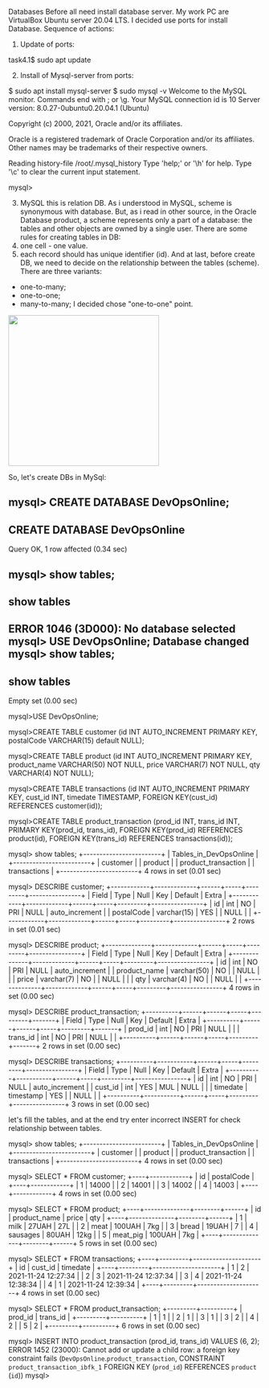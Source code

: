 Databases Before all need install database server. My work PC are VirtualBox Ubuntu server 20.04 LTS. I decided use ports for install Database. 
Sequence of actions:
1. Update of ports:

task4.1$ sudo apt update

2. Install of Mysql-server from ports:

$ sudo apt install mysql-server
$ sudo mysql -v
Welcome to the MySQL monitor.  Commands end with ; or \g.
Your MySQL connection id is 10
Server version: 8.0.27-0ubuntu0.20.04.1 (Ubuntu)

Copyright (c) 2000, 2021, Oracle and/or its affiliates.

Oracle is a registered trademark of Oracle Corporation and/or its
affiliates. Other names may be trademarks of their respective
owners.

Reading history-file /root/.mysql_history
Type 'help;' or '\h' for help. Type '\c' to clear the current input statement.

mysql>



3. MySQL this is relation DB. As i understood in MySQL, scheme is synonymous with database. But, as i read in other source, in the Oracle Database product, a scheme represents only a part of a database: the tables and other objects are owned by a single user.
There are some rules for creating tables in DB: 
1. one cell - one value. 
2. each record should has unique identifier (id).
And at last, before create DB, we need to decide on the relationship between the tables (scheme). 
There are three variants:
- one-to-many;
- one-to-one;
- many-to-many;
I decided chose "one-to-one" point.

<img src="" width="300">

So, let's create DBs in MySql:

mysql> CREATE DATABASE DevOpsOnline;
--------------
CREATE DATABASE DevOpsOnline
--------------

Query OK, 1 row affected (0.34 sec)

mysql> show tables;
--------------
show tables
--------------

ERROR 1046 (3D000): No database selected
mysql> USE DevOpsOnline;
Database changed
mysql> show tables;
--------------
show tables
--------------

Empty set (0.00 sec)

mysql>USE DevOpsOnline;
 
mysql>CREATE TABLE customer (id INT AUTO_INCREMENT PRIMARY KEY, postalCode VARCHAR(15) default NULL);
 
mysql>CREATE TABLE product (id INT AUTO_INCREMENT PRIMARY KEY, product_name VARCHAR(50) NOT NULL, price VARCHAR(7) NOT NULL, qty VARCHAR(4) NOT NULL);
 
mysql>CREATE TABLE transactions (id INT AUTO_INCREMENT PRIMARY KEY, cust_id INT, timedate TIMESTAMP, FOREIGN KEY(cust_id) REFERENCES customer(id));
 
mysql>CREATE TABLE product_transaction (prod_id INT, trans_id INT, PRIMARY KEY(prod_id, trans_id), FOREIGN KEY(prod_id) REFERENCES product(id), FOREIGN KEY(trans_id) REFERENCES transactions(id));

mysql> show tables;
+------------------------+
| Tables_in_DevOpsOnline |
+------------------------+
| customer               |
| product                |
| product_transaction    |
| transactions           |
+------------------------+
4 rows in set (0.01 sec)

mysql> DESCRIBE customer;
+------------+-------------+------+-----+---------+----------------+
| Field      | Type        | Null | Key | Default | Extra          |
+------------+-------------+------+-----+---------+----------------+
| id         | int         | NO   | PRI | NULL    | auto_increment |
| postalCode | varchar(15) | YES  |     | NULL    |                |
+------------+-------------+------+-----+---------+----------------+
2 rows in set (0.01 sec)

mysql> DESCRIBE product;
+--------------+-------------+------+-----+---------+----------------+
| Field        | Type        | Null | Key | Default | Extra          |
+--------------+-------------+------+-----+---------+----------------+
| id           | int         | NO   | PRI | NULL    | auto_increment |
| product_name | varchar(50) | NO   |     | NULL    |                |
| price        | varchar(7)  | NO   |     | NULL    |                |
| qty          | varchar(4)  | NO   |     | NULL    |                |
+--------------+-------------+------+-----+---------+----------------+
4 rows in set (0.00 sec)

mysql> DESCRIBE product_transaction;
+----------+------+------+-----+---------+-------+
| Field    | Type | Null | Key | Default | Extra |
+----------+------+------+-----+---------+-------+
| prod_id  | int  | NO   | PRI | NULL    |       |
| trans_id | int  | NO   | PRI | NULL    |       |
+----------+------+------+-----+---------+-------+
2 rows in set (0.00 sec)

mysql> DESCRIBE transactions;
+----------+-----------+------+-----+---------+----------------+
| Field    | Type      | Null | Key | Default | Extra          |
+----------+-----------+------+-----+---------+----------------+
| id       | int       | NO   | PRI | NULL    | auto_increment |
| cust_id  | int       | YES  | MUL | NULL    |                |
| timedate | timestamp | YES  |     | NULL    |                |
+----------+-----------+------+-----+---------+----------------+
3 rows in set (0.00 sec)

let's fill the tables, and at the end try enter incorrect INSERT for check relationship between tables. 

mysql> show tables;
+------------------------+
| Tables_in_DevOpsOnline |
+------------------------+
| customer               |
| product                |
| product_transaction    |
| transactions           |
+------------------------+
4 rows in set (0.00 sec)

mysql> SELECT * FROM customer;
+----+------------+
| id | postalCode |
+----+------------+
|  1 | 14000      |
|  2 | 14001      |
|  3 | 14002      |
|  4 | 14003      |
+----+------------+
4 rows in set (0.00 sec)

mysql> SELECT * FROM product;
+----+--------------+--------+------+
| id | product_name | price  | qty  |
+----+--------------+--------+------+
|  1 | milk         | 27UAH  | 27L  |
|  2 | meat         | 100UAH | 7kg  |
|  3 | bread        | 19UAH  | 7    |
|  4 | sausages     | 80UAH  | 12kg |
|  5 | meat_pig     | 100UAH | 7kg  |
+----+--------------+--------+------+
5 rows in set (0.00 sec)

mysql> SELECT * FROM transactions;
+----+---------+---------------------+
| id | cust_id | timedate            |
+----+---------+---------------------+
|  1 |       2 | 2021-11-24 12:27:34 |
|  2 |       3 | 2021-11-24 12:37:34 |
|  3 |       4 | 2021-11-24 12:38:34 |
|  4 |       1 | 2021-11-24 12:39:34 |
+----+---------+---------------------+
4 rows in set (0.00 sec)

mysql> SELECT * FROM product_transaction;
+---------+----------+
| prod_id | trans_id |
+---------+----------+
|       1 |        1 |
|       2 |        1 |
|       3 |        1 |
|       3 |        2 |
|       4 |        2 |
|       5 |        2 |
+---------+----------+
6 rows in set (0.00 sec)

mysql> INSERT INTO product_transaction (prod_id, trans_id) VALUES (6, 2);
ERROR 1452 (23000): Cannot add or update a child row: a foreign key constraint fails (`DevOpsOnline`.`product_transaction`, CONSTRAINT `product_transaction_ibfk_1` FOREIGN KEY (`prod_id`) REFERENCES `product` (`id`))
mysql>


